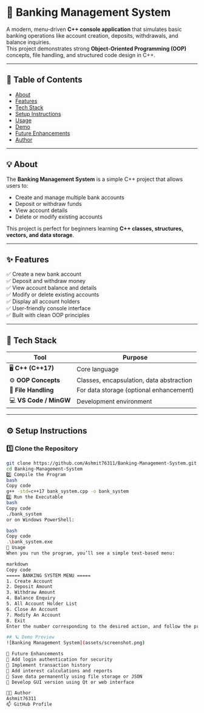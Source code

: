 # 🏦 Banking Management System

A modern, menu-driven **C++ console application** that simulates basic banking operations like account creation, deposits, withdrawals, and balance inquiries.  
This project demonstrates strong **Object-Oriented Programming (OOP)** concepts, file handling, and structured code design in C++.

---

## 📖 Table of Contents
- [About](#-about)
- [Features](#-features)
- [Tech Stack](#-tech-stack)
- [Setup Instructions](#-setup-instructions)
- [Usage](#-usage)
- [Demo](#-demo)
- [Future Enhancements](#-future-enhancements)
- [Author](#-author)

---

## 💡 About
The **Banking Management System** is a simple C++ project that allows users to:
- Create and manage multiple bank accounts
- Deposit or withdraw funds
- View account details
- Delete or modify existing accounts  

This project is perfect for beginners learning **C++ classes, structures, vectors, and data storage**.

---

## ✨ Features
✅ Create a new bank account  
✅ Deposit and withdraw money  
✅ View account balance and details  
✅ Modify or delete existing accounts  
✅ Display all account holders  
✅ User-friendly console interface  
✅ Built with clean OOP principles  

---

## 🧠 Tech Stack
| Tool | Purpose |
|------|----------|
| 🖥️ **C++ (C++17)** | Core language |
| ⚙️ **OOP Concepts** | Classes, encapsulation, data abstraction |
| 📄 **File Handling** | For data storage (optional enhancement) |
| 💻 **VS Code / MinGW** | Development environment |

---

## ⚙️ Setup Instructions

### 1️⃣ Clone the Repository
```bash
git clone https://github.com/Ashmit76311/Banking-Management-System.git
cd Banking-Management-System
2️⃣ Compile the Program
bash
Copy code
g++ -std=c++17 bank_system.cpp -o bank_system
3️⃣ Run the Executable
bash
Copy code
./bank_system
or on Windows PowerShell:

bash
Copy code
.\bank_system.exe
🏃 Usage
When you run the program, you’ll see a simple text-based menu:

markdown
Copy code
===== BANKING SYSTEM MENU =====
1. Create Account
2. Deposit Amount
3. Withdraw Amount
4. Balance Enquiry
5. All Account Holder List
6. Close An Account
7. Modify An Account
8. Exit
Enter the number corresponding to the desired action, and follow the prompts.

## 🪐 Demo Preview 
![Banking Management System](assets/screenshot.png)

🚀 Future Enhancements
🔹 Add login authentication for security
🔹 Implement transaction history
🔹 Add interest calculations and reports
🔹 Save data permanently using file storage or JSON
🔹 Develop GUI version using Qt or web interface

👨‍💻 Author
Ashmit76311
📫 GitHub Profile

